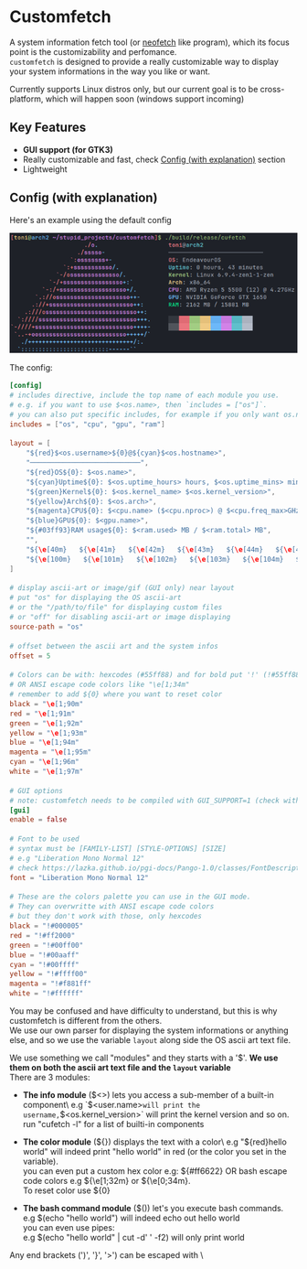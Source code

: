 # Customfetch

A system information fetch tool (or [neofetch](https://github.com/dylanaraps/neofetch) like program), which its focus point is the customizability and perfomance.\
`customfetch` is designed to provide a really customizable way to display your system informations in the way you like or want.

Currently supports Linux distros only, but our current goal is to be cross-platform, which will happen soon (windows support incoming)

## Key Features

* **GUI support (for GTK3)**
* Really customizable and fast, check [Config (with explanation)](#config-with-explanation-) section
* Lightweight

## Config (with explanation)

Here's an example using the default config

![image](screenshot.png)

The config:

```toml
[config]
# includes directive, include the top name of each module you use.
# e.g. if you want to use $<os.name>, then `includes = ["os"]`.
# you can also put specific includes, for example if you only want os.name, then `includes = ["os.name"]`
includes = ["os", "cpu", "gpu", "ram"]

layout = [
    "${red}$<os.username>${0}@${cyan}$<os.hostname>",
    "───────────────────────────",
    "${red}OS${0}: $<os.name>",
    "${cyan}Uptime${0}: $<os.uptime_hours> hours, $<os.uptime_mins> minutes",
    "${green}Kernel${0}: $<os.kernel_name> $<os.kernel_version>",
    "${yellow}Arch${0}: $<os.arch>",
    "${magenta}CPU${0}: $<cpu.name> ($<cpu.nproc>) @ $<cpu.freq_max>GHz",
    "${blue}GPU${0}: $<gpu.name>",
    "${#03ff93}RAM usage${0}: $<ram.used> MB / $<ram.total> MB",
    "",
    "${\e[40m}   ${\e[41m}   ${\e[42m}   ${\e[43m}   ${\e[44m}   ${\e[45m}   ${\e[46m}   ${\e[47m}   ", # normal colors
    "${\e[100m}   ${\e[101m}   ${\e[102m}   ${\e[103m}   ${\e[104m}   ${\e[105m}   ${\e[106m}   ${\e[107m}   " # light colors
]

# display ascii-art or image/gif (GUI only) near layout
# put "os" for displaying the OS ascii-art
# or the "/path/to/file" for displaying custom files
# or "off" for disabling ascii-art or image displaying
source-path = "os"

# offset between the ascii art and the system infos
offset = 5

# Colors can be with: hexcodes (#55ff88) and for bold put '!' (!#55ff88)
# OR ANSI escape code colors like "\e[1;34m"
# remember to add ${0} where you want to reset color
black = "\e[1;90m"
red = "\e[1;91m"
green = "\e[1;92m"
yellow = "\e[1;93m"
blue = "\e[1;94m"
magenta = "\e[1;95m"
cyan = "\e[1;96m"
white = "\e[1;97m"

# GUI options
# note: customfetch needs to be compiled with GUI_SUPPORT=1 (check with "cufetch --version")
[gui]
enable = false

# Font to be used
# syntax must be [FAMILY-LIST] [STYLE-OPTIONS] [SIZE]
# e.g "Liberation Mono Normal 12"
# check https://lazka.github.io/pgi-docs/Pango-1.0/classes/FontDescription.html#Pango.FontDescription for more infos
font = "Liberation Mono Normal 12"

# These are the colors palette you can use in the GUI mode.
# They can overwritte with ANSI escape code colors
# but they don't work with those, only hexcodes
black = "!#000005"
red = "!#ff2000"
green = "!#00ff00"
blue = "!#00aaff"
cyan = "!#00ffff"
yellow = "!#ffff00"
magenta = "!#f881ff"
white = "!#ffffff"
```

You may be confused and have difficulty to understand, but this is why customfetch is different from the others.\
We use our own parser for displaying the system informations or anything else, and so we use the variable `layout` along side the OS ascii art text file.

We use something we call "modules" and they starts with a '$'. **We use them on both the ascii art text file and the `layout` variable**\
There are 3 modules:

* **The info module** ($<>) lets you access a sub-member of a built-in component\
  e.g `$<user.name>` will print the username, `$<os.kernel_version>` will print the kernel version and so on.\
  run "cufetch -l" for a list of builti-in components

* **The color module** (${}) displays the text with a color\
  e.g "${red}hello world" will indeed print "hello world" in red (or the color you set in the variable).\
  you can even put a custom hex color e.g: ${#ff6622} OR bash escape code colors e.g ${\e[1;32m} or ${\e[0;34m}.\
  To reset color use ${0}

* **The bash command module** ($()) let's you execute bash commands.\
  e.g $(echo \"hello world\") will indeed echo out hello world\
  you can even use pipes:\
  e.g $(echo \"hello world\" | cut -d' ' -f2) will only print world

Any end brackets (')', '}', '>') can be escaped with \\



# 
